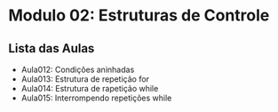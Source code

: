 # **Modulo 02:** Estruturas de Controle

## **Lista das Aulas**
- Aula012: Condiçôes aninhadas
- Aula013: Estrutura de repetição for
- Aula014: Estrutura de rapetição while
- Aula015: Interrompendo repetições while